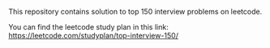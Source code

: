 This repository contains solution to top 150 interview problems on leetcode. 

You can find the leetcode study plan in this link: https://leetcode.com/studyplan/top-interview-150/
